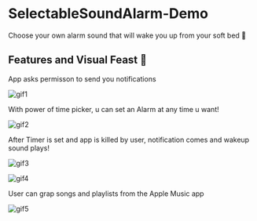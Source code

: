 # SelectableSoundAlarm-Demo

Choose your own alarm sound that will wake you up from your soft bed 🛌

## Features and Visual Feast 🐥

App asks permisson to send you notifications

![gif1](https://github.com/mesutgdk/SelectableSoundAlarm-Demo/assets/112901255/f4790666-5656-4362-81e2-96be1dcb05e5)


With power of time picker, u can set an Alarm at any time u want!

![gif2](https://github.com/mesutgdk/SelectableSoundAlarm-Demo/assets/112901255/e87679eb-7361-4d38-96a4-ab89b3abf17c)

After Timer is set and app is killed by user, notification comes and wakeup sound plays!

![gif3](https://github.com/mesutgdk/SelectableSoundAlarm-Demo/assets/112901255/4a4aee12-f84b-40f0-b1fc-da688b4cc755)

![gif4](https://github.com/mesutgdk/SelectableSoundAlarm-Demo/assets/112901255/935dd720-3e2b-44db-a010-68af1dc3715e)

User can grap songs and playlists from the Apple Music app

![gif5](https://github.com/mesutgdk/SelectableSoundAlarm-Demo/assets/112901255/4b0e0993-fe71-4022-b19e-4365d15f7620)


